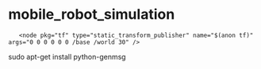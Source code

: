 # mobile_robot_simulation



  <!-- Node for publishing the transform from the world to the Pick-It frame -->
  
  <node name="static_tf" type="static_transform_publisher"
      args="0 0 0 3.14 0 0 /world /fixed_base" pkg="tf2_ros" />
      
      
       <node pkg="tf" type="static_transform_publisher" name="$(anon tf)" args="0 0 0 0 0 0 /base /world 30" />


 sudo apt-get install python-genmsg
       
       

       


